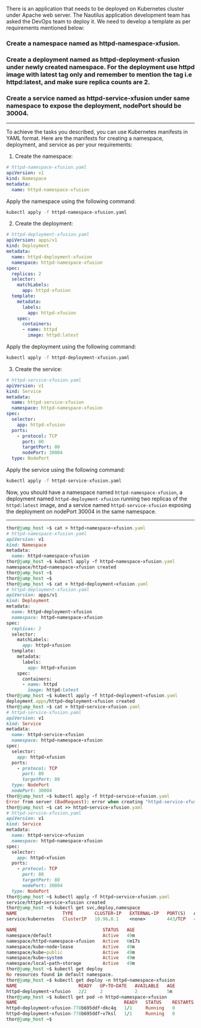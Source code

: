 There is an application that needs to be deployed on Kubernetes cluster under Apache web server. The Nautilus application development team has asked the DevOps team to deploy it. We need to develop a template as per requirements mentioned below:


### Create a namespace named as httpd-namespace-xfusion.

### Create a deployment named as httpd-deployment-xfusion under newly created namespace. For the deployment use httpd image with latest tag only and remember to mention the tag i.e httpd:latest, and make sure replica counts are 2.

### Create a service named as httpd-service-xfusion under same namespace to expose the deployment, nodePort should be 30004.

---------------------------------------------------------------------------------------------------------------------------------------------------
To achieve the tasks you described, you can use Kubernetes manifests in YAML format. Here are the manifests for creating a namespace, deployment, and service as per your requirements:

1. Create the namespace:

```yaml
# httpd-namespace-xfusion.yaml
apiVersion: v1
kind: Namespace
metadata:
  name: httpd-namespace-xfusion
```

Apply the namespace using the following command:

```bash
kubectl apply -f httpd-namespace-xfusion.yaml
```

2. Create the deployment:

```yaml
# httpd-deployment-xfusion.yaml
apiVersion: apps/v1
kind: Deployment
metadata:
  name: httpd-deployment-xfusion
  namespace: httpd-namespace-xfusion
spec:
  replicas: 2
  selector:
    matchLabels:
      app: httpd-xfusion
  template:
    metadata:
      labels:
        app: httpd-xfusion
    spec:
      containers:
      - name: httpd
        image: httpd:latest
```

Apply the deployment using the following command:

```bash
kubectl apply -f httpd-deployment-xfusion.yaml
```

3. Create the service:

```yaml
# httpd-service-xfusion.yaml
apiVersion: v1
kind: Service
metadata:
  name: httpd-service-xfusion
  namespace: httpd-namespace-xfusion
spec:
  selector:
    app: httpd-xfusion
  ports:
    - protocol: TCP
      port: 80
      targetPort: 80
      nodePort: 30004
  type: NodePort

```

Apply the service using the following command:

```bash
kubectl apply -f httpd-service-xfusion.yaml
```

Now, you should have a namespace named `httpd-namespace-xfusion`, a deployment named `httpd-deployment-xfusion` running two replicas of the `httpd:latest` image, and a service named `httpd-service-xfusion` exposing the deployment on nodePort 30004 in the same namespace.






---------------------------------------------------------------------------------------------------------------------------------------------------
```ruby
thor@jump_host ~$ cat > httpd-namespace-xfusion.yaml
# httpd-namespace-xfusion.yaml
apiVersion: v1
kind: Namespace
metadata:
  name: httpd-namespace-xfusion
thor@jump_host ~$ kubectl apply -f httpd-namespace-xfusion.yaml
namespace/httpd-namespace-xfusion created
thor@jump_host ~$ 
thor@jump_host ~$ 
thor@jump_host ~$ cat > httpd-deployment-xfusion.yaml
# httpd-deployment-xfusion.yaml
apiVersion: apps/v1
kind: Deployment
metadata:
  name: httpd-deployment-xfusion
  namespace: httpd-namespace-xfusion
spec:
  replicas: 2
  selector:
    matchLabels:
      app: httpd-xfusion
  template:
    metadata:
      labels:
        app: httpd-xfusion
    spec:
      containers:
      - name: httpd
        image: httpd:latest
thor@jump_host ~$ kubectl apply -f httpd-deployment-xfusion.yaml
deployment.apps/httpd-deployment-xfusion created
thor@jump_host ~$ cat > httpd-service-xfusion.yaml
# httpd-service-xfusion.yaml
apiVersion: v1
kind: Service
metadata:
  name: httpd-service-xfusion
  namespace: httpd-namespace-xfusion
spec:
  selector:
    app: httpd-xfusion
  ports:
    - protocol: TCP
      port: 80
      targetPort: 80
  type: NodePort
  nodePort: 30004
thor@jump_host ~$ kubectl apply -f httpd-service-xfusion.yaml
Error from server (BadRequest): error when creating "httpd-service-xfusion.yaml": Service in version "v1" cannot be handled as a Service: strict decoding error: unknown field "spec.nodePort"
thor@jump_host ~$ cat >> httpd-service-xfusion.yaml 
# httpd-service-xfusion.yaml
apiVersion: v1
kind: Service
metadata:
  name: httpd-service-xfusion
  namespace: httpd-namespace-xfusion
spec:
  selector:
    app: httpd-xfusion
  ports:
    - protocol: TCP
      port: 80
      targetPort: 80
      nodePort: 30004
  type: NodePort
thor@jump_host ~$ kubectl apply -f httpd-service-xfusion.yaml
service/httpd-service-xfusion created
thor@jump_host ~$ kubectl get svc,deploy,namespace
NAME                 TYPE        CLUSTER-IP   EXTERNAL-IP   PORT(S)   AGE
service/kubernetes   ClusterIP   10.96.0.1    <none>        443/TCP   49m

NAME                                STATUS   AGE
namespace/default                   Active   49m
namespace/httpd-namespace-xfusion   Active   6m17s
namespace/kube-node-lease           Active   49m
namespace/kube-public               Active   49m
namespace/kube-system               Active   49m
namespace/local-path-storage        Active   49m
thor@jump_host ~$ kubectl get deploy
No resources found in default namespace.
thor@jump_host ~$ kubectl get deploy -n httpd-namespace-xfusion
NAME                       READY   UP-TO-DATE   AVAILABLE   AGE
httpd-deployment-xfusion   2/2     2            2           5m
thor@jump_host ~$ kubectl get pod -n httpd-namespace-xfusion
NAME                                        READY   STATUS    RESTARTS   AGE
httpd-deployment-xfusion-778b695ddf-dkc4q   1/1     Running   0          5m22s
httpd-deployment-xfusion-778b695ddf-v7ksl   1/1     Running   0          5m22s
thor@jump_host ~$ 
```
